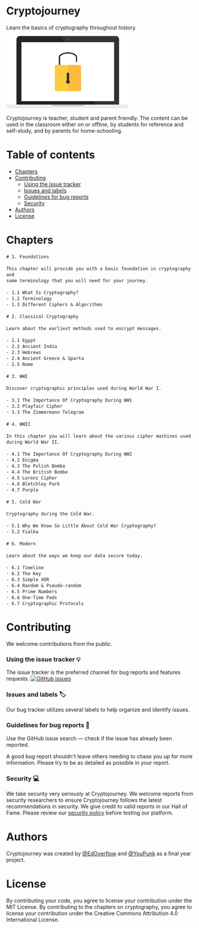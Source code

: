 # Cryptojourney

Learn the basics of cryptography throughout history.

![Cryptojourney logo](img/logo.png)

Cryptojourney is teacher, student and parent friendly. The content can be used in the classroom either on or offline, by students for reference and self-study, and by parents for home-schooling.

# Table of contents

- [Chapters](#chapters)
- [Contributing](#contributing)
    + [Using the issue tracker](#using-the-issue-tracker-)
    + [Issues and labels](#issues-and-labels-)
    + [Guidelines for bug reports](#guidelines-for-bug-reports-)
    + [Security](#security-)
- [Authors](#authors)
- [License](#license)


# Chapters

~~~
# 1. Foundations

This chapter will provide you with a basic foundation in cryptography and 
some terminology that you will need for your journey.

- 1.1 What Is Cryptography?
- 1.2 Terminology
- 1.3 Different Ciphers & Algorithms

# 2. Classical Cryptography

Learn about the earliest methods used to encrypt messages.

- 2.1 Egypt
- 2.2 Ancient India
- 2.3 Hebrews
- 2.4 Ancient Greece & Sparta
- 2.5 Rome

# 3. WWI

Discover cryptographic principles used during World War I.

- 3.1 The Importance Of Cryptography During WW1
- 3.2 Playfair Cipher
- 3.3 The Zimmermann Telegram

# 4. WWII

In this chapter you will learn about the various cipher machines used 
during World War II.

- 4.1 The Importance Of Cryptography During WW2
- 4.2 Enigma
- 4.3 The Polish Bomba
- 4.4 The British Bombe
- 4.5 Lorenz Cipher
- 4.6 Bletchley Park
- 4.7 Purple

# 5. Cold War

Cryptography during the Cold War.

- 5.1 Why We Know So Little About Cold War Cryptography?
- 5.2 Fialka

# 6. Modern

Learn about the ways we keep our data secure today.

- 6.1 Timeline
- 6.2 The Key
- 6.3 Simple XOR
- 6.4 Random & Pseudo-random
- 6.5 Prime Numbers
- 6.6 One-Time Pads
- 6.7 Cryptographic Protocols
~~~

# Contributing

We welcome contributions from the public.

### Using the issue tracker 💡

The issue tracker is the preferred channel for bug reports and features requests. [![GitHub issues](https://img.shields.io/github/issues/EdOverflow/cryptojourney-content.svg?style=flat-square)](https://github.com/EdOverflow/cryptojourney-content/issues)

### Issues and labels 🏷

Our bug tracker utilizes several labels to help organize and identify issues.

### Guidelines for bug reports 🐛

Use the GitHub issue search — check if the issue has already been reported.

A good bug report shouldn't leave others needing to chase you up for more information. Please try to be as detailed as possible in your report.

### Security 💻

We take security very seriously at Cryptojourney. We welcome reports from security researchers to ensure Cryptojourney follows the latest recommendations in security. We give credit to valid reports in our Hall of Fame. Please review our [security policy](SECURITY.md) before testing our platform.

# Authors

Cryptojourney was created by [@EdOverflow](https://github.com/edoverflow) and [@YouPunk](https://github.com/YouPunk) as a final year project.

# License

By contributing your code, you agree to license your contribution under the MIT License. By contributing to the chapters on cryptography, you agree to license your contribution under the Creative Commons Attribution 4.0 International License.
